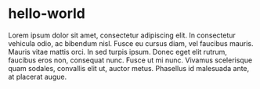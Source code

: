 # hello-world
Lorem ipsum dolor sit amet, consectetur adipiscing elit. In consectetur vehicula odio, ac bibendum nisl. Fusce eu cursus diam, vel faucibus mauris. Mauris vitae mattis orci. In sed turpis ipsum. Donec eget elit rutrum, faucibus eros non, consequat nunc. Fusce ut mi nunc. Vivamus scelerisque quam sodales, convallis elit ut, auctor metus. Phasellus id malesuada ante, at placerat augue.
